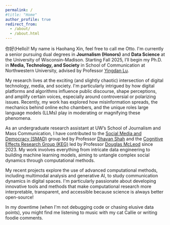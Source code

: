 ```yaml
---
permalink: /
#title: "Home"
author_profile: true
redirect_from: 
  - /about/
  - /about.html
---
```


<style>
  .page-content {
    width: 100%;
  }
</style>

你好(Hello)! My name is Haohang Xin, feel free to call me Otto. I'm currently a senior pursuing dual degrees in **Journalism (Honors)** and **Data Science** at the University of Wisconsin-Madison. Starting Fall 2025, I’ll begin my Ph.D. in **Media, Technology, and Society** in School of Communication at Northwestern University, advised by Professor [Yingdan Lu](https://communication.northwestern.edu/faculty/yingdan-lu.html).

My research lives at the exciting (and slightly chaotic) intersection of digital technology, media, and society. I'm particularly intrigued by how digital platforms and algorithms influence public discourse, shape perceptions, and amplify certain voices, especially around controversial or polarizing issues. Recently, my work has explored how misinformation spreads, the mechanics behind online echo chambers, and the unique roles large language models (LLMs) play in moderating or magnifying these phenomena.

As an undergraduate research assistant at UW’s School of Journalism and Mass Communication, I have contributed to the [Social Media and Democracy (SMAD)](https://mcrc.journalism.wisc.edu/groups/smad/) group led by Professor [Dhavan Shah](https://journalism.wisc.edu/news/staff/dhavan-v-shah/) and the [Cognitive Effects Research Group (KEG)](https://mcrc.journalism.wisc.edu/groups/keg/) led by Professor [Douglas McLeod](https://journalism.wisc.edu/news/staff/douglas-m-mcleod/) since 2023. My work involves everything from intricate data engineering to building machine learning models, aiming to untangle complex social dynamics through computational methods.

My recent projects explore the use of advanced computational methods, including multimodal analysis and generative AI, to study communication dynamics in digital spaces. I'm particularly passionate about developing innovative tools and methods that make computational research more interpretable, transparent, and accessible because science is always better open-source!

In my downtime (when I'm not debugging code or chasing elusive data points), you might find me listening to music with my cat Callie or writing foodie comments.
